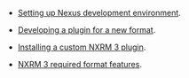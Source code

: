 - [Setting up Nexus development environment](./dev-environment.html).

- [Developing a plugin for a new format](./format-plugin.html).

- [Installing a custom NXRM 3 plugin](./plugin-install.html).

- [NXRM 3 required format features](./required-format-features.html).